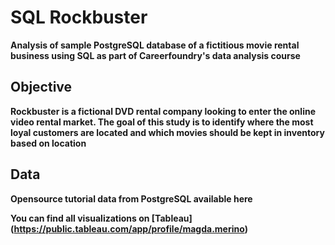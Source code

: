 # SQL Rockbuster
**Analysis of sample PostgreSQL database of a fictitious movie rental business using SQL as part of Careerfoundry's data analysis course**

## Objective
**Rockbuster is a fictional DVD rental company looking to enter the online video rental market. The goal of this study is to identify where the most loyal customers are located and which movies should be kept in inventory based on location**

## Data
**Opensource tutorial data from PostgreSQL available here**

**You can find all visualizations on [Tableau] (https://public.tableau.com/app/profile/magda.merino)**

